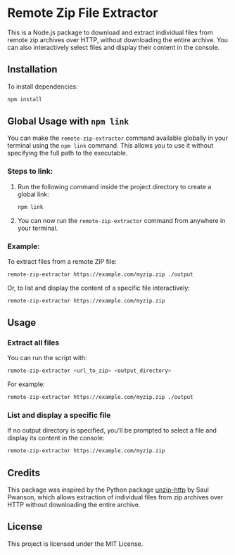 
# Remote Zip File Extractor

This is a Node.js package to download and extract individual files from remote zip archives over HTTP, without downloading the entire archive. You can also interactively select files and display their content in the console.

## Installation

To install dependencies:

```bash
npm install
```

## Global Usage with `npm link`

You can make the `remote-zip-extractor` command available globally in your terminal using the `npm link` command. This allows you to use it without specifying the full path to the executable.

### Steps to link:

1. Run the following command inside the project directory to create a global link:

   ```bash
   npm link
   ```

2. You can now run the `remote-zip-extractor` command from anywhere in your terminal.

### Example:

To extract files from a remote ZIP file:

```bash
remote-zip-extractor https://example.com/myzip.zip ./output
```

Or, to list and display the content of a specific file interactively:

```bash
remote-zip-extractor https://example.com/myzip.zip
```

## Usage

### Extract all files

You can run the script with:

```bash
remote-zip-extractor <url_to_zip> <output_directory>
```

For example:

```bash
remote-zip-extractor https://example.com/myzip.zip ./output
```

### List and display a specific file

If no output directory is specified, you'll be prompted to select a file and display its content in the console:

```bash
remote-zip-extractor https://example.com/myzip.zip
```

## Credits

This package was inspired by the Python package [unzip-http](https://github.com/saulpw/unzip-http) by Saul Pwanson, which allows extraction of individual files from zip archives over HTTP without downloading the entire archive.

## License

This project is licensed under the MIT License.
